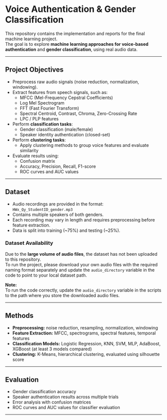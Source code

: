 # Voice Authentication & Gender Classification

This repository contains the implementation and reports for the final machine learning project.  
The goal is to explore **machine learning approaches for voice-based authentication** and **gender classification**, using real audio data.

---

## Project Objectives
- Preprocess raw audio signals (noise reduction, normalization, windowing).
- Extract features from speech signals, such as:
  - MFCC (Mel-Frequency Cepstral Coefficients)
  - Log Mel Spectrogram
  - FFT (Fast Fourier Transform)
  - Spectral Centroid, Contrast, Chroma, Zero-Crossing Rate
  - LPC / PLP features
- Perform **classification tasks**:
  - Gender classification (male/female)
  - Speaker identity authentication (closed-set)
- Perform **clustering tasks**:
  - Apply clustering methods to group voice features and evaluate similarity
- Evaluate results using:
  - Confusion matrix
  - Accuracy, Precision, Recall, F1-score
  - ROC curves and AUC values

---

## Dataset
- Audio recordings are provided in the format:  
  `HWx_Qy_StudentID_gender.mp3`
- Contains multiple speakers of both genders.
- Each recording may vary in length and requires preprocessing before feature extraction.
- Data is split into training (~75%) and testing (~25%).

### Dataset Availability
Due to the **large volume of audio files**, the dataset has not been uploaded to this repository.  
To run the project, please download your own audio files with the required naming format separately and update the `audio_directory` variable in the code to point to your local dataset path.


**Note:**  
To run the code correctly, update the `audio_directory` variable in the scripts to the path where you store the downloaded audio files.

---

## Methods
- **Preprocessing:** noise reduction, resampling, normalization, windowing  
- **Feature Extraction:** MFCC, spectrograms, spectral features, temporal features  
- **Classification Models:** Logistic Regression, KNN, SVM, MLP, AdaBoost, XGBoost (at least 3 models compared)  
- **Clustering:** K-Means, hierarchical clustering, evaluated using silhouette score  

---

## Evaluation
- Gender classification accuracy  
- Speaker authentication results across multiple trials  
- Error analysis with confusion matrices  
- ROC curves and AUC values for classifier evaluation  

---
